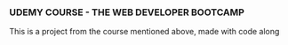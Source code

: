 ### UDEMY COURSE - THE WEB DEVELOPER BOOTCAMP
This is a project from the course mentioned above, made with code along
